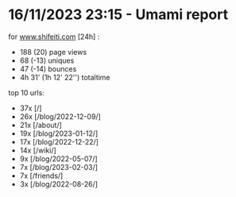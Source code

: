 # 16/11/2023 23:15 - Umami report
for www.shifeiti.com [24h] :

 - 188 (20) page views
 - 68 (-13) uniques
 - 47 (-14) bounces
 - 4h 31'  (1h 12' 22'') totaltime


top 10 urls:
 - 37x [/]
 - 26x [/blog/2022-12-09/]
 - 21x [/about/]
 - 19x [/blog/2023-01-12/]
 - 17x [/blog/2022-12-22/]
 - 14x [/wiki/]
 - 9x [/blog/2022-05-07/]
 - 7x [/blog/2023-02-03/]
 - 7x [/friends/]
 - 3x [/blog/2022-08-26/]


